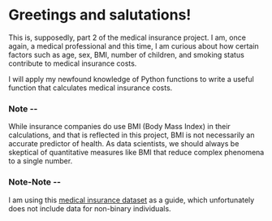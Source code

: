 # Greetings and salutations!

This is, supposedly, part 2 of the medical insurance project. 
I am, once again, a medical professional and this time, I am curious about 
how certain factors such as age, sex, BMI, number of children, and smoking 
status contribute to medical insurance costs.

I will apply my newfound knowledge of Python functions to write a useful function that 
calculates medical insurance costs.

### Note --

While insurance companies do use BMI (Body Mass Index) in their calculations, 
and that is reflected in this project, BMI is not necessarily an accurate predictor 
of health. As data scientists, we should always be skeptical of quantitative measures 
like BMI that reduce complex phenomena to a single number.

### Note-Note --

I am using this [medical insurance dataset](https://www.kaggle.com/mirichoi0218/insurance) as a guide, which unfortunately does not include data for non-binary individuals.

